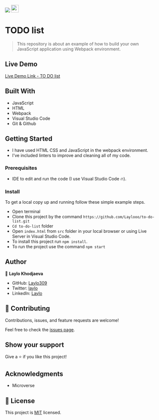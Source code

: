 ![](https://img.shields.io/badge/Microverse-blueviolet) <img height=25px src="https://img.shields.io/badge/JavaScript-F7DF1E?style=for-the-badge&logo=javascript&logoColor=black">

# TODO list 

> This repository is about an example of how to build your own JavaScript application using Webpack environment.

## Live Demo 

[Live Demo Link - TO DO list](https://laylo309.github.io/to-do-list/)

## Built With 

- JavaScript
- HTML
- Webpack
- Visual Studio Code
- Git & Github


## Getting Started

- I have used HTML CSS and JavaScript in the webpack environment.
- I've included linters to improve and cleaning all of my code.

### Prerequisites

- IDE to edit and run the code (I use Visual Studio Code 🔥).

### Install

To get a local copy up and running follow these simple example steps.

- Open terminal
- Clone this project by the command `https://github.com/Laylooo/to-do-list.git`
- `Cd to-do-list` folder
- Open `index.html` from `src` folder in your local browser or using Live Server in Visual Studio Code.
- To install this project run `npm install`.
- To run the project use the command `npm start`

## Author

👤 **Laylo Khodjaeva**

- GitHub: [Laylo309](https://github.com/Laylo309)
- Twitter: [laylo](https://twitter.com/laylo_khodjaeva)
- LinkedIn: [Laylo](https://www.linkedin.com/in/laylo-khodjaeva)

## 🤝 Contributing

Contributions, issues, and feature requests are welcome!

Feel free to check the [issues page]().

## Show your support

Give a ⭐️ if you like this project!

## Acknowledgments

- Microverse 
## 📝 License

This project is [MIT](./LICENSE) licensed.
